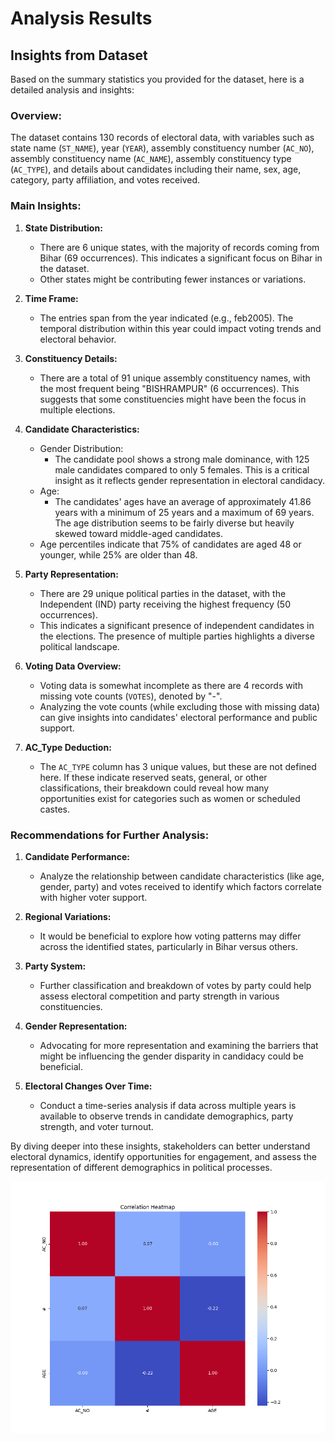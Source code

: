# Analysis Results

## Insights from Dataset

Based on the summary statistics you provided for the dataset, here is a detailed analysis and insights:

### Overview:
The dataset contains 130 records of electoral data, with variables such as state name (`ST_NAME`), year (`YEAR`), assembly constituency number (`AC_NO`), assembly constituency name (`AC_NAME`), assembly constituency type (`AC_TYPE`), and details about candidates including their name, sex, age, category, party affiliation, and votes received. 

### Main Insights:

1. **State Distribution:**
   - There are 6 unique states, with the majority of records coming from Bihar (69 occurrences). This indicates a significant focus on Bihar in the dataset.
   - Other states might be contributing fewer instances or variations.

2. **Time Frame:**
   - The entries span from the year indicated (e.g., feb2005). The temporal distribution within this year could impact voting trends and electoral behavior.

3. **Constituency Details:**
   - There are a total of 91 unique assembly constituency names, with the most frequent being "BISHRAMPUR" (6 occurrences). This suggests that some constituencies might have been the focus in multiple elections.

4. **Candidate Characteristics:**
   - Gender Distribution: 
     - The candidate pool shows a strong male dominance, with 125 male candidates compared to only 5 females. This is a critical insight as it reflects gender representation in electoral candidacy.
   - Age:
     - The candidates' ages have an average of approximately 41.86 years with a minimum of 25 years and a maximum of 69 years. The age distribution seems to be fairly diverse but heavily skewed toward middle-aged candidates.
   - Age percentiles indicate that 75% of candidates are aged 48 or younger, while 25% are older than 48. 

5. **Party Representation:**
   - There are 29 unique political parties in the dataset, with the Independent (IND) party receiving the highest frequency (50 occurrences).
   - This indicates a significant presence of independent candidates in the elections. The presence of multiple parties highlights a diverse political landscape.

6. **Voting Data Overview:**
   - Voting data is somewhat incomplete as there are 4 records with missing vote counts (`VOTES`), denoted by "-".
   - Analyzing the vote counts (while excluding those with missing data) can give insights into candidates' electoral performance and public support.

7. **AC_Type Deduction:**
   - The `AC_TYPE` column has 3 unique values, but these are not defined here. If these indicate reserved seats, general, or other classifications, their breakdown could reveal how many opportunities exist for categories such as women or scheduled castes.

### Recommendations for Further Analysis:

1. **Candidate Performance:**
   - Analyze the relationship between candidate characteristics (like age, gender, party) and votes received to identify which factors correlate with higher voter support.

2. **Regional Variations:**
   - It would be beneficial to explore how voting patterns may differ across the identified states, particularly in Bihar versus others.

3. **Party System:**
   - Further classification and breakdown of votes by party could help assess electoral competition and party strength in various constituencies.

4. **Gender Representation:**
   - Advocating for more representation and examining the barriers that might be influencing the gender disparity in candidacy could be beneficial.

5. **Electoral Changes Over Time:**
   - Conduct a time-series analysis if data across multiple years is available to observe trends in candidate demographics, party strength, and voter turnout.

By diving deeper into these insights, stakeholders can better understand electoral dynamics, identify opportunities for engagement, and assess the representation of different demographics in political processes.

![Correlation Heatmap](./correlation_heatmap.png)

